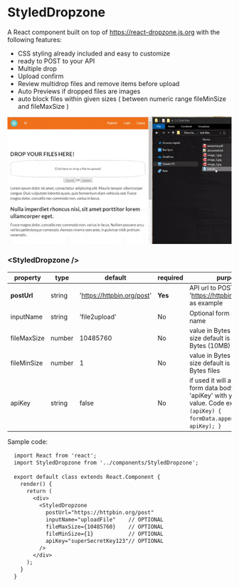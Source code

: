 # StyledDropzone

A React component built on top of https://react-dropzone.js.org with the following features:

- CSS styling already included and easy to customize
- ready to POST to your API
- Multiple drop
- Upload confirm
- Review multidrop files and remove items before upload
- Auto Previews if dropped files are images
- auto block files within given sizes ( between numeric range fileMinSize and fileMaxSize )

![](dropzone.gif)

### &lt;StyledDropzone />

| property    | type   | default                    | required | purpose                                                                                                                                                |
| ----------- | ------ | -------------------------- | -------- | ------------------------------------------------------------------------------------------------------------------------------------------------------ |
| **postUrl** | string | 'https://httpbin.org/post' | **Yes**  | API url to POST, use 'https://httpbin.org/post' as example                                                                                             |
| inputName   | string | 'file2upload'              | No       | Optional form data input name                                                                                                                          |
| fileMaxSize | number | 10485760                   | No       | value in Bytes of file max size default is 10485760 Bytes (10MB)                                                                                       |
| fileMinSize | number | 1                          | No       | value in Bytes of file min size default is 1 Byte, no 0 Bytes files                                                                                    |
| apiKey      | string | false                      | No       | if used it will add to your form data body the key 'apiKey' with your apiKey value. Code example: `if (apiKey) { formData.append('apiKey', apiKey); }` |

Sample code:

```JSX
  import React from 'react';
  import StyledDropzone from '../components/StyledDropzone';

  export default class extends React.Component {
    render() {
      return (
        <div>
          <StyledDropzone
            postUrl="https://httpbin.org/post"
            inputName="uploadFile"    // OPTIONAL
            fileMaxSize={10485760}    // OPTIONAL
            fileMinSize={1}           // OPTIONAL
            apiKey="superSecretKey123"// OPTIONAL
          />
        </div>
      );
    }
  }
```
